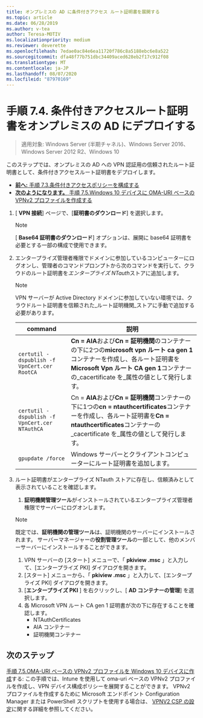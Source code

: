 ```yaml
---
title: オンプレミスの AD に条件付きアクセス ルート証明書を展開する
ms.topic: article
ms.date: 06/28/2019
ms.author: v-tea
author: Teresa-MOTIV
ms.localizationpriority: medium
ms.reviewer: deverette
ms.openlocfilehash: 7edae0ac84e6ea11720f786c8a5188ebc6e8a522
ms.sourcegitcommit: dfa48f77b751dbc34409aced628eb2f17c912f08
ms.translationtype: MT
ms.contentlocale: ja-JP
ms.lasthandoff: 08/07/2020
ms.locfileid: "87970169"
---
```

# <a name="step-74-deploy-conditional-access-root-certificates-to-on-premises-ad"></a>手順 7.4.  条件付きアクセスルート証明書をオンプレミスの AD にデプロイする

>適用対象: Windows Server (半期チャネル)、Windows Server 2016、Windows Server 2012 R2、Windows 10

このステップでは、オンプレミスの AD への VPN 認証用の信頼されたルート証明書として、条件付きアクセスルート証明書をデプロイします。

- [**前へ:** 手順 7.3.条件付きアクセスポリシーを構成する](vpn-config-conditional-access-policy.md)
- [**次のようになります。** 手順 7.5.Windows 10 デバイスに OMA-URI ベースの VPNv2 プロファイルを作成する](vpn-create-oma-dm-based-vpnv2-profiles.md)

1. [ **VPN 接続**] ページで、[**証明書のダウンロード**] を選択します。

   >[!NOTE]
   >[ **Base64 証明書のダウンロード**] オプションは、展開に base64 証明書を必要とする一部の構成で使用できます。

2. エンタープライズ管理者権限でドメインに参加しているコンピューターにログオンし、管理者のコマンドプロンプトから次のコマンドを実行して、クラウドのルート証明書を*エンタープライズ NTauth*ストアに追加します。

   >[!NOTE]
   >VPN サーバーが Active Directory ドメインに参加していない環境では、クラウドルート証明書を信頼された_ルート証明機関_ストアに手動で追加する必要があります。

   | command | 説明 |
   | --- | --- |
   | `certutil -dspublish -f VpnCert.cer RootCA` | **Cn = AIA**および**Cn = 証明機関**のコンテナーの下に2つの**microsoft vpn ルート ca gen 1**コンテナーを作成し、各ルート証明書を**Microsoft Vpn ルート CA gen 1**コンテナーの_cacertificate を_属性の値として発行します。 |
   | `certutil -dspublish -f VpnCert.cer NTAuthCA` | Cn = **AIA**および**Cn = 証明機関**コンテナーの下に1つの**cn = ntauthcertificates**コンテナーを作成し、各ルート証明書を**Cn = ntauthcertificates**コンテナーの_cacertificate を_属性の値として発行します。 |
   | `gpupdate /force` | Windows サーバーとクライアントコンピューターにルート証明書を追加します。 |

3. ルート証明書がエンタープライズ NTauth ストアに存在し、信頼済みとして表示されていることを確認します。
   1. **証明機関管理ツール**がインストールされているエンタープライズ管理者権限でサーバーにログオンします。

   >[!NOTE]
   >既定では、**証明機関の管理ツール**は、証明機関のサーバーにインストールされます。 サーバーマネージャーの**役割管理ツール**の一部として、他のメンバーサーバーにインストールすることができます。

   1. VPN サーバーの [スタート] メニューで、「 **pkiview .msc** 」と入力して、[エンタープライズ PKI] ダイアログを開きます。
   1. [スタート] メニューから、「 **pkiview .msc** 」と入力して、[エンタープライズ PKI] ダイアログを開きます。
   1. [**エンタープライズ PKI** ] を右クリックし、[ **AD コンテナーの管理**] を選択します。
   1. 各 Microsoft VPN ルート CA gen 1 証明書が次の下に存在することを確認します。
      - NTAuthCertificates
      - AIA コンテナー
      - 証明機関コンテナー

## <a name="next-steps"></a>次のステップ

[手順 7.5.OMA-URI ベースの VPNv2 プロファイルを Windows 10 デバイスに作成](vpn-create-oma-dm-based-vpnv2-profiles.md)する: この手順では、Intune を使用して oma-uri ベースの VPNv2 プロファイルを作成し、VPN デバイス構成ポリシーを展開することができます。 VPNv2 プロファイルを作成するために Microsoft エンドポイント Configuration Manager または PowerShell スクリプトを使用する場合は、 [VPNV2 CSP の設定](/windows/client-management/mdm/vpnv2-csp)に関する詳細を参照してください。
